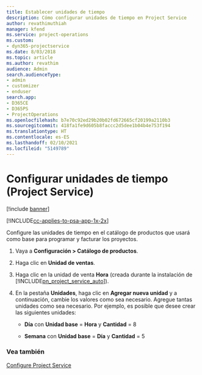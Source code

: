 ```yaml
---
title: Establecer unidades de tiempo
description: Cómo configurar unidades de tiempo en Project Service
author: revathimuthiah
manager: kfend
ms.service: project-operations
ms.custom:
- dyn365-projectservice
ms.date: 8/03/2018
ms.topic: article
ms.author: revathim
audience: Admin
search.audienceType:
- admin
- customizer
- enduser
search.app:
- D365CE
- D365PS
- ProjectOperations
ms.openlocfilehash: b7e70c92ed29b20b02fd672665cf20199a2110b3
ms.sourcegitcommit: 418fa1fe9d605b8faccc2d5dee1b04b4e753f194
ms.translationtype: HT
ms.contentlocale: es-ES
ms.lasthandoff: 02/10/2021
ms.locfileid: "5149789"
---
```

# <a name="set-up-time-units-project-service"></a>Configurar unidades de tiempo (Project Service)

[!include [banner](../includes/psa-now-project-operations.md)]

[!INCLUDE[cc-applies-to-psa-app-1x-2x](../includes/cc-applies-to-psa-app-1x-2x.md)]

Configure las unidades de tiempo en el catálogo de productos que usará como base para programar y facturar los proyectos.  
  
1. Vaya a **Configuración > Catálogo de productos**.  
  
2. Haga clic en **Unidad de ventas**.  
  
3. Haga clic en la unidad de venta **Hora** (creada durante la instalación de [!INCLUDE[pn_project_service_auto](../includes/pn-project-service-auto.md)]).  
  
4. En la pestaña **Unidades**, haga clic en **Agregar nueva unidad** y a continuación, cambie los valores como sea necesario. Agregue tantas unidades como sea necesario. Por ejemplo, es posible que desee crear las siguientes unidades:  
  
   - **Día** con **Unidad base** = **Hora** y **Cantidad** = 8  
  
   - **Semana** con **Unidad base** = **Día** y **Cantidad** = 5  
  
### <a name="see-also"></a>Vea también  
 [Configure Project Service](../psa/configure.md)
